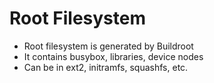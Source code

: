 # Root Filesystem

- Root filesystem is generated by Buildroot
- It contains busybox, libraries, device nodes
- Can be in ext2, initramfs, squashfs, etc.
